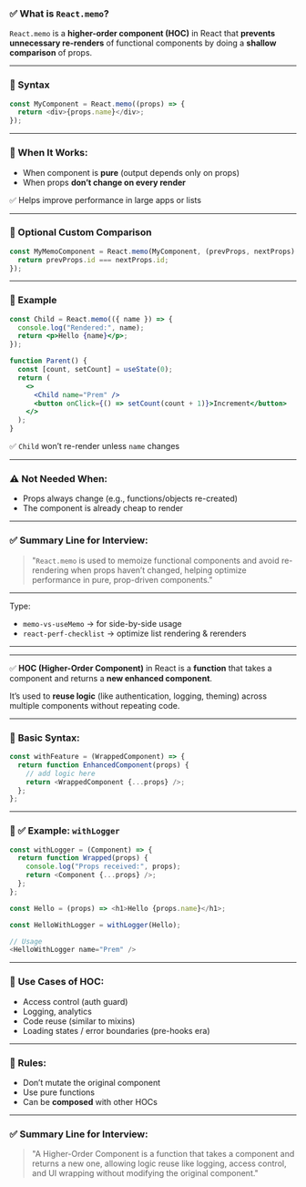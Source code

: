 ### ✅ What is `React.memo`?

`React.memo` is a **higher-order component (HOC)** in React that **prevents unnecessary re-renders** of functional components by doing a **shallow comparison** of props.

---

### 🔹 Syntax

```js
const MyComponent = React.memo((props) => {
  return <div>{props.name}</div>;
});
```

---

### 🔹 When It Works:

* When component is **pure** (output depends only on props)
* When props **don’t change on every render**

✅ Helps improve performance in large apps or lists

---

### 🔹 Optional Custom Comparison

```js
const MyMemoComponent = React.memo(MyComponent, (prevProps, nextProps) => {
  return prevProps.id === nextProps.id;
});
```

---

### 🔹 Example

```jsx
const Child = React.memo(({ name }) => {
  console.log("Rendered:", name);
  return <p>Hello {name}</p>;
});

function Parent() {
  const [count, setCount] = useState(0);
  return (
    <>
      <Child name="Prem" />
      <button onClick={() => setCount(count + 1)}>Increment</button>
    </>
  );
}
```

✅ `Child` won’t re-render unless `name` changes

---

### ⚠️ Not Needed When:

* Props always change (e.g., functions/objects re-created)
* The component is already cheap to render

---

### ✅ Summary Line for Interview:

> "`React.memo` is used to memoize functional components and avoid re-rendering when props haven’t changed, helping optimize performance in pure, prop-driven components."

---

Type:

* `memo-vs-useMemo` → for side-by-side usage
* `react-perf-checklist` → optimize list rendering & rerenders


---
---

✅ **HOC (Higher-Order Component)** in React is a **function** that takes a component and returns a **new enhanced component**.

It’s used to **reuse logic** (like authentication, logging, theming) across multiple components without repeating code.

---

### 🔹 **Basic Syntax:**

```js
const withFeature = (WrappedComponent) => {
  return function EnhancedComponent(props) {
    // add logic here
    return <WrappedComponent {...props} />;
  };
};
```

---

### 🔹 ✅ Example: `withLogger`

```js
const withLogger = (Component) => {
  return function Wrapped(props) {
    console.log("Props received:", props);
    return <Component {...props} />;
  };
};

const Hello = (props) => <h1>Hello {props.name}</h1>;

const HelloWithLogger = withLogger(Hello);

// Usage
<HelloWithLogger name="Prem" />
```

---

### 🔹 **Use Cases of HOC:**

* Access control (auth guard)
* Logging, analytics
* Code reuse (similar to mixins)
* Loading states / error boundaries (pre-hooks era)

---

### 🔹 Rules:

* Don’t mutate the original component
* Use pure functions
* Can be **composed** with other HOCs

---

### ✅ Summary Line for Interview:

> "A Higher-Order Component is a function that takes a component and returns a new one, allowing logic reuse like logging, access control, and UI wrapping without modifying the original component."
> 
